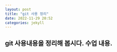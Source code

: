```yaml
---
layout: post
title: "git 사용 정리"
date: 2022-11-29 20:52
categories: jekyll
---
```


## git 사용내용을 정리해 봅시다. 수업 내용.